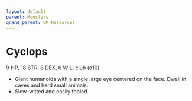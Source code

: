 ```yaml
---
layout: default
parent: Monsters
grand_parent: GM Resources
---
```


# Cyclops

9 HP, 18 STR, 8 DEX, 6 WIL, club (d10)

- Giant humanoids with a single large eye centered on the face. Dwell in caves and herd small animals.
- Slow-witted and easily fooled.